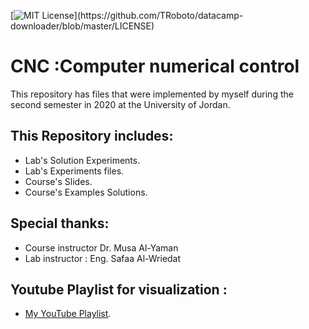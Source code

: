 [![MIT License](https://img.shields.io/apm/l/atomic-design-ui.svg?)](https://github.com/TRoboto/datacamp-downloader/blob/master/LICENSE)

# CNC  :Computer numerical control


This repository has files that were implemented by myself during the second semester in 2020 at the University of Jordan.

## This Repository includes: 

- Lab's Solution Experiments.
- Lab's Experiments files.
- Course's Slides.
- Course's Examples Solutions.


## **Special thanks**: 

- Course instructor Dr. Musa Al-Yaman 
- Lab instructor : Eng. Safaa Al-Wriedat 


## Youtube Playlist for visualization :
- [My YouTube Playlist](https://www.youtube.com/playlist?list=PLR7GqPO_6lTiSDCSYFWXj8JvYrMdA805v).

